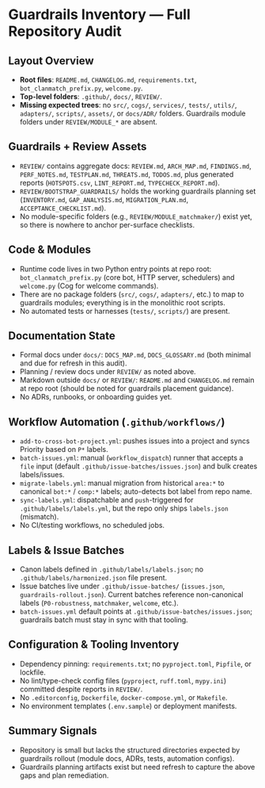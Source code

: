 # Guardrails Inventory — Full Repository Audit

## Layout Overview
- **Root files**: `README.md`, `CHANGELOG.md`, `requirements.txt`, `bot_clanmatch_prefix.py`, `welcome.py`.
- **Top-level folders**: `.github/`, `docs/`, `REVIEW/`.
- **Missing expected trees**: no `src/`, `cogs/`, `services/`, `tests/`, `utils/`, `adapters/`, `scripts/`, `assets/`, or `docs/ADR/` folders. Guardrails module folders under `REVIEW/MODULE_*` are absent.

## Guardrails + Review Assets
- `REVIEW/` contains aggregate docs: `REVIEW.md`, `ARCH_MAP.md`, `FINDINGS.md`, `PERF_NOTES.md`, `TESTPLAN.md`, `THREATS.md`, `TODOS.md`, plus generated reports (`HOTSPOTS.csv`, `LINT_REPORT.md`, `TYPECHECK_REPORT.md`).
- `REVIEW/BOOTSTRAP_GUARDRAILS/` holds the working guardrails planning set (`INVENTORY.md`, `GAP_ANALYSIS.md`, `MIGRATION_PLAN.md`, `ACCEPTANCE_CHECKLIST.md`).
- No module-specific folders (e.g., `REVIEW/MODULE_matchmaker/`) exist yet, so there is nowhere to anchor per-surface checklists.

## Code & Modules
- Runtime code lives in two Python entry points at repo root: `bot_clanmatch_prefix.py` (core bot, HTTP server, schedulers) and `welcome.py` (Cog for welcome commands).
- There are no package folders (`src/`, `cogs/`, `adapters/`, etc.) to map to guardrails modules; everything is in the monolithic root scripts.
- No automated tests or harnesses (`tests/`, `scripts/`) are present.

## Documentation State
- Formal docs under `docs/`: `DOCS_MAP.md`, `DOCS_GLOSSARY.md` (both minimal and due for refresh in this audit).
- Planning / review docs under `REVIEW/` as noted above.
- Markdown outside `docs/` or `REVIEW/`: `README.md` and `CHANGELOG.md` remain at repo root (should be noted for guardrails placement guidance).
- No ADRs, runbooks, or onboarding guides yet.

## Workflow Automation (`.github/workflows/`)
- `add-to-cross-bot-project.yml`: pushes issues into a project and syncs Priority based on `P*` labels.
- `batch-issues.yml`: manual (`workflow_dispatch`) runner that accepts a `file` input (default `.github/issue-batches/issues.json`) and bulk creates labels/issues.
- `migrate-labels.yml`: manual migration from historical `area:*` to canonical `bot:*` / `comp:*` labels; auto-detects bot label from repo name.
- `sync-labels.yml`: dispatchable and `push`-triggered for `.github/labels/labels.yml`, but the repo only ships `labels.json` (mismatch).
- No CI/testing workflows, no scheduled jobs.

## Labels & Issue Batches
- Canon labels defined in `.github/labels/labels.json`; no `.github/labels/harmonized.json` file present.
- Issue batches live under `.github/issue-batches/` (`issues.json`, `guardrails-rollout.json`). Current batches reference non-canonical labels (`P0-robustness`, `matchmaker`, `welcome`, etc.).
- `batch-issues.yml` default points at `.github/issue-batches/issues.json`; guardrails batch must stay in sync with that tooling.

## Configuration & Tooling Inventory
- Dependency pinning: `requirements.txt`; no `pyproject.toml`, `Pipfile`, or lockfile.
- No lint/type-check config files (`pyproject`, `ruff.toml`, `mypy.ini`) committed despite reports in `REVIEW/`.
- No `.editorconfig`, `Dockerfile`, `docker-compose.yml`, or `Makefile`.
- No environment templates (`.env.sample`) or deployment manifests.

## Summary Signals
- Repository is small but lacks the structured directories expected by guardrails rollout (module docs, ADRs, tests, automation configs).
- Guardrails planning artifacts exist but need refresh to capture the above gaps and plan remediation.
